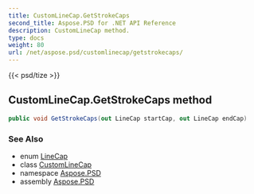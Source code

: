 ```yaml
---
title: CustomLineCap.GetStrokeCaps
second_title: Aspose.PSD for .NET API Reference
description: CustomLineCap method. 
type: docs
weight: 80
url: /net/aspose.psd/customlinecap/getstrokecaps/
---
```

{{< psd/tize >}}
## CustomLineCap.GetStrokeCaps method

```csharp
public void GetStrokeCaps(out LineCap startCap, out LineCap endCap)
```

### See Also

* enum [LineCap](../../linecap/)
* class [CustomLineCap](../)
* namespace [Aspose.PSD](../../customlinecap/)
* assembly [Aspose.PSD](../../../)


